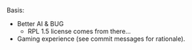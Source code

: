 Basis:
* Better AI & BUG
    * RPL 1.5 license comes from there...
* Gaming experience (see commit messages for rationale).
